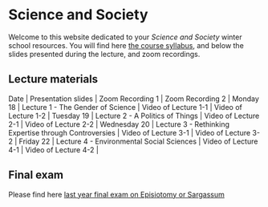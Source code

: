 # Science and Society

Welcome to this website dedicated to your *Science and Society* winter school resources. You will find here [the course syllabus](/resources/science-and-society-syllabus.pdf), and below the slides presented during the lecture, and zoom recordings.

## Lecture materials

Date | Presentation slides | Zoom Recording 1 | Zoom Recording 2 |
Monday 18 | Lecture 1 - The Gender of Science | Video of Lecture 1-1 | Video of Lecture 1-2 |
Tuesday 19 | Lecture 2 - A Politics of Things | Video of Lecture 2-1 | Video of Lecture 2-2 |
Wednesday 20 | Lecture 3 - Rethinking Expertise through Controversies | Video of Lecture 3-1 | Video of Lecture 3-2 |
Friday 22 | Lecture 4 - Environmental Social Sciences | Video of Lecture 4-1 | Video of Lecture 4-2 |

## Final exam

Please find here [last year final exam on Episiotomy or Sargassum](/resources/2020-science-and-society-exam.pdf)
